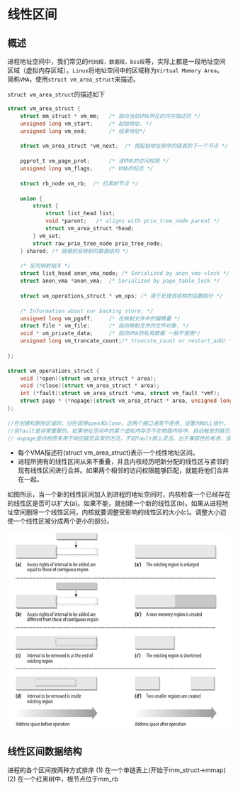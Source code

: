 # 线性区间

## 概述

进程地址空间中，我们常见的`代码段，数据段，bss段`等，实际上都是一段地址空间区域（虚拟内存区域）。`Linux`将地址空间中的区域称为`Virtual Memory Area`， 简称`VMA`，使用`struct vm_area_struct`来描述。

`struct vm_area_struct`的描述如下
```c
struct vm_area_struct {
	struct mm_struct * vm_mm;	/* 指向当前VMA所在的内存描述符 */
	unsigned long vm_start;		/* 起始地址. */
	unsigned long vm_end;		/* 结束地址*/

	struct vm_area_struct *vm_next;  /* 按起始地址排序的链表的下一个节点 */

	pgprot_t vm_page_prot;		/* 该VMA的访问权限 */
	unsigned long vm_flags;		/* VMA的标志 */

	struct rb_node vm_rb;  /* 红黑树节点 */ 

	union {
		struct {
			struct list_head list;
			void *parent;	/* aligns with prio_tree_node parent */
			struct vm_area_struct *head;
		} vm_set;
		struct raw_prio_tree_node prio_tree_node;
	} shared; /* 链接到反映射的数据结构 */

	/* 反向映射相关 */
	struct list_head anon_vma_node;	/* Serialized by anon_vma->lock */
	struct anon_vma *anon_vma;	/* Serialized by page_table_lock */

	struct vm_operations_struct * vm_ops; /* 用于处理该结构的函数指针 */

	/* Information about our backing store: */
	unsigned long vm_pgoff;		/* 在映射文件中的偏移量 */
	struct file * vm_file;		/* 指向映射文件的文件对象. */
	void * vm_private_data;		/* 指向VMA的私有数据 一般不使用*/
	unsigned long vm_truncate_count;/* truncate_count or restart_addr */

};

struct vm_operations_struct {
	void (*open)(struct vm_area_struct * area);
	void (*close)(struct vm_area_struct * area);
	int (*fault)(struct vm_area_struct *vma, struct vm_fault *vmf);
	struct page * (*nopage)(struct vm_area_struct * area, unsigned long address, int *type);
};

//在创建和删除区域时，分别调用open和close。这两个接口通常不使用，设置为NULL指针。
//但fault是非常重要的。如果地址空间中的某个虚拟内存页不在物理内存中，自动触发的缺页异常处理程序会调用该函数，将对应的数据读取到一个映射在用户地址空间的物理内存页中。
// nopage是内核原来用于响应缺页异常的方法，不如fault那么灵活。出于兼容性的考虑，该成员仍然保留，但不应该用于新的代码
```

- 每个VMA描述符(struct vm_area_struct)表示一个线性地址区间。
- 进程所拥有的线性区间从来不重叠，并且内核经历吧新分配的线性区与紧邻的现有线性区间进行合并。如果两个相邻的访问权限能够匹配，就能将他们合并在一起。

如图所示，当一个新的线性区间加入到进程的地址空间时，内核检查一个已经存在的线性区是否可以扩大(a)。如果不能，就创建一个新的线性区(b)。如果从进程地址空间删除一个线性区间，内核就要调整受影响的线性区的大小(c)。调整大小迫使一个线性区被分成两个更小的部分。

![](image/MemoryRegions01.png)

## 线性区间数据结构

进程的各个区间按两种方式排序
(1) 在一个单链表上(开始于mm_struct->mmap)
(2) 在一个红黑树中，根节点位于mm_rb

